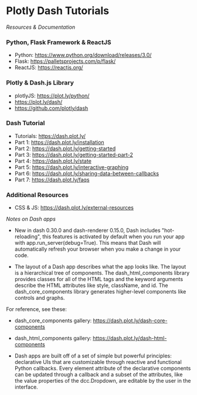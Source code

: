 # Plotly Dash Tutorials


_Resources & Documentation_

### Python, Flask Framework & ReactJS
- Python: https://www.python.org/download/releases/3.0/
- Flask: https://palletsprojects.com/p/flask/
- ReactJS: https://reactjs.org/

### Plotly & Dash.js Library
- plotlyJS: https://plot.ly/python/
- https://plot.ly/dash/
- https://github.com/plotly/dash

### Dash Tutorial
- Tutorials: https://dash.plot.ly/
- Part 1: https://dash.plot.ly/installation
- Part 2: https://dash.plot.ly/getting-started
- Part 3: https://dash.plot.ly/getting-started-part-2
- Part 4: https://dash.plot.ly/state
- Part 5: https://dash.plot.ly/interactive-graphing
- Part 6: https://dash.plot.ly/sharing-data-between-callbacks
- Part 7: https://dash.plot.ly/faqs

### Additional Resources
- CSS & JS:  https://dash.plot.ly/external-resources


_Notes on Dash apps_

- New in dash 0.30.0 and dash-renderer 0.15.0, Dash includes "hot-reloading", this features
  is activated by default when you run your app with app.run_server(debug=True). This means
  that Dash will automatically refresh your browser when you make a change in your code.

- The layout of a Dash app describes what the app looks like. The layout is a hierarchical tree of components. The dash_html_components library provides classes for all of the HTML tags and the keyword arguments describe the HTML attributes like style, className, and id. The dash_core_components library generates higher-level components like controls and graphs.

For reference, see these:

- dash_core_components gallery: https://dash.plot.ly/dash-core-components

- dash_html_components gallery: https://dash.plot.ly/dash-html-components

- Dash apps are built off of a set of simple but powerful principles: declarative UIs that are customizable through reactive and functional Python callbacks. Every element attribute of the declarative components can be updated through a callback and a subset of the attributes, like the value properties of the dcc.Dropdown, are editable by the user in the interface.
